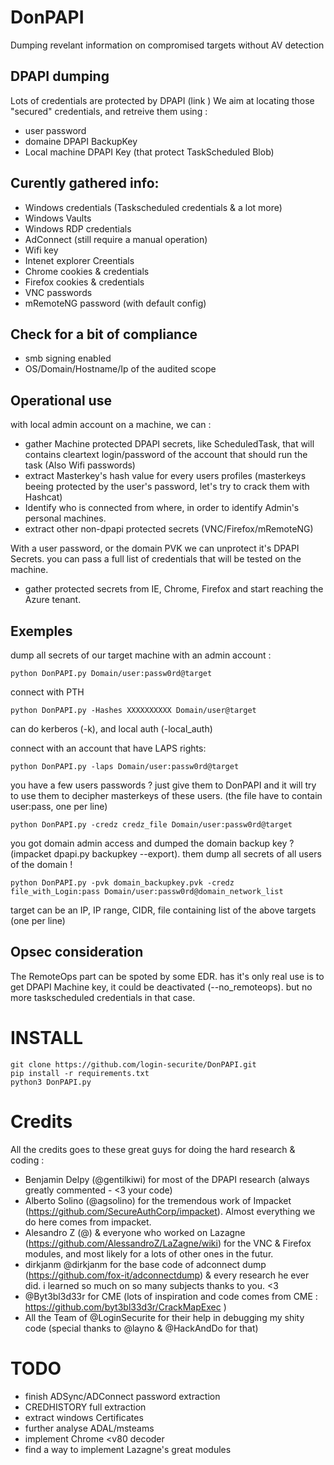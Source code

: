 # DonPAPI
Dumping revelant information on compromised targets without AV detection

## DPAPI dumping
Lots of credentials are protected by DPAPI (link )
We aim at locating those "secured" credentials, and retreive them using :
- user password
- domaine DPAPI BackupKey
- Local machine DPAPI Key (that protect TaskScheduled Blob)

## Curently gathered info: 
- Windows credentials (Taskscheduled credentials & a lot more)
- Windows Vaults
- Windows RDP credentials 
- AdConnect (still require a manual operation)
- Wifi key
- Intenet explorer Creentials
- Chrome cookies & credentials
- Firefox cookies & credentials 
- VNC passwords
- mRemoteNG password (with default config)

## Check for a bit of compliance
- smb signing enabled
- OS/Domain/Hostname/Ip of the audited scope

## Operational use 
with local admin account on a machine, we can :
- gather Machine protected DPAPI secrets, like ScheduledTask, that will contains cleartext login/password of the account that should run the task (Also Wifi passwords)
- extract Masterkey's hash value for every users profiles (masterkeys beeing protected by the user's password, let's try to crack them with Hashcat)
- Identify who is connected from where, in order to identify Admin's personal machines. 
- extract other non-dpapi protected secrets (VNC/Firefox/mRemoteNG)

With a user password, or the domain PVK we can unprotect it's DPAPI Secrets. 
you can pass a full list of credentials that will be tested on the machine.
- gather protected secrets from IE, Chrome, Firefox and start reaching the Azure tenant. 

## Exemples 
dump all secrets of our target machine with an admin account : 

```python DonPAPI.py Domain/user:passw0rd@target```

connect with PTH

```python DonPAPI.py -Hashes XXXXXXXXXX Domain/user@target```

can do kerberos (-k), and local auth (-local_auth)

connect with an account that have LAPS rights:

```python DonPAPI.py -laps Domain/user:passw0rd@target```

you have a few users passwords ? just give them to DonPAPI and it will try to use them to decipher masterkeys of these users. (the file have to contain user:pass, one per line)

```python DonPAPI.py -credz credz_file Domain/user:passw0rd@target```

you got domain admin access and dumped the domain backup key ? (impacket dpapi.py backupkey --export). them dump all secrets of all users of the domain !

`python DonPAPI.py -pvk domain_backupkey.pvk -credz file_with_Login:pass Domain/user:passw0rd@domain_network_list`

target can be an IP, IP range, CIDR, file containing list of the above targets (one per line)


## Opsec consideration
The RemoteOps part can be spoted by some EDR. 
has it's only real use is to get DPAPI Machine key, it could be deactivated (--no_remoteops). but no more taskscheduled credentials in that case.

# INSTALL 
```
git clone https://github.com/login-securite/DonPAPI.git
pip install -r requirements.txt
python3 DonPAPI.py
```

# Credits
All the credits goes to these great guys for doing the hard research & coding : 
- Benjamin Delpy (@gentilkiwi) for most of the DPAPI research (always greatly commented - <3 your code)
- Alberto Solino (@agsolino) for the tremendous work of Impacket (https://github.com/SecureAuthCorp/impacket). Almost everything we do here comes from impacket. 
- Alesandro Z (@) & everyone who worked on Lazagne (https://github.com/AlessandroZ/LaZagne/wiki) for the VNC & Firefox modules, and most likely for a lots of other ones in the futur. 
- dirkjanm @dirkjanm for the base code of adconnect dump (https://github.com/fox-it/adconnectdump) & every research he ever did. i learned so much on so many subjects thanks to you. <3
- @Byt3bl3d33r for CME (lots of inspiration and code comes from CME : https://github.com/byt3bl33d3r/CrackMapExec )
- All the Team of @LoginSecurite for their help in debugging my shity code (special thanks to @layno & @HackAndDo for that)

# TODO
- finish ADSync/ADConnect password extraction
- CREDHISTORY full extraction
- extract windows Certificates
- further analyse ADAL/msteams
- implement Chrome <v80 decoder
- find a way to implement Lazagne's great modules